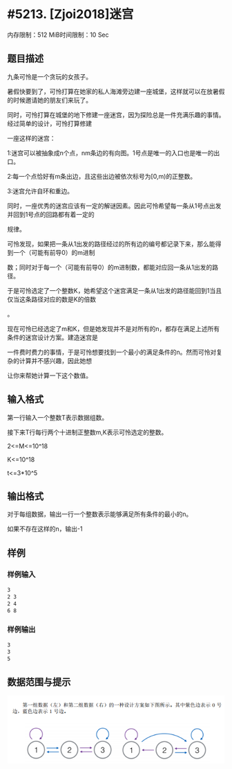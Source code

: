 # #5213. [Zjoi2018]迷宫

内存限制：512 MiB时间限制：10 Sec

## 题目描述

九条可怜是一个贪玩的女孩子。

暑假快要到了，可怜打算在她家的私人海滩旁边建一座城堡，这样就可以在放暑假的时候邀请她的朋友们来玩了。

同时，可怜打算在城堡的地下修建一座迷宫，因为探险总是一件充满乐趣的事情。经过简单的设计，可怜打算修建

一座这样的迷宫：

1:迷宫可以被抽象成n个点，nm条边的有向图。1号点是唯一的入口也是唯一的出口。

2:每一个点恰好有m条出边，且这些出边被依次标号为[0,m)的正整数。

3:迷宫允许自环和重边。

同时，一座优秀的迷宫应该有一定的解谜因素。因此可怜希望每一条从1号点出发并回到1号点的回路都有着一定的

规律。

可怜发现，如果把一条从1出发的路径经过的所有边的编号都记录下来，那么能得到一个（可能有前导0）的m进制

数；同时对于每一个（可能有前导0）的m进制数，都能对应回一条从1出发的路径。

于是可怜选定了一个整数K，她希望这个迷宫满足一条从1出发的路径能回到1当且仅当这条路径对应的数是K的倍数

。

现在可怜已经选定了m和K，但是她发现并不是对所有的n，都存在满足上述所有条件的迷宫设计方案。建造迷宫是

一件费时费力的事情，于是可怜想要找到一个最小的满足条件的n。然而可怜对复杂的计算并不感兴趣，因此她想

让你来帮她计算一下这个数值。

## 输入格式

第一行输入一个整数T表示数据组数。

接下来T行每行两个十进制正整数m,K表示可怜选定的整数。

2<=M<=10^18

K<=10^18

t<=3*10^5

## 输出格式

对于每组数据，输出一行一个整数表示能够满足所有条件的最小的n。

如果不存在这样的n，输出-1

## 样例

### 样例输入

    
    3
    2 3
    2 4
    6 8
    

### 样例输出

    
    3
    3
    5
    

## 数据范围与提示

 ![](upload/201803/1(2).jpg)
